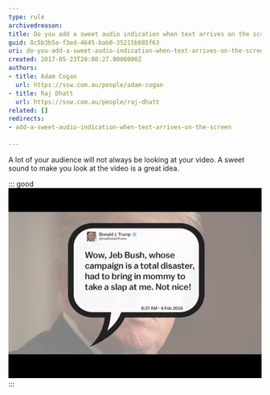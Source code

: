 ```yaml
---
type: rule
archivedreason: 
title: Do you add a sweet audio indication when text arrives on the screen?
guid: 8c5b3b5a-f3ed-4645-bab0-35215b885f63
uri: do-you-add-a-sweet-audio-indication-when-text-arrives-on-the-screen
created: 2017-05-23T20:08:27.0000000Z
authors:
- title: Adam Cogan
  url: https://ssw.com.au/people/adam-cogan
- title: Raj Dhatt
  url: https://ssw.com.au/people/raj-dhatt
related: []
redirects:
- add-a-sweet-audio-indication-when-text-arrives-on-the-screen

---
```


A lot of your audience will not always be looking at your video. A sweet sound to make you look at the video is a great idea.

<!--endintro-->

::: good  
![Good example: Text on the screen without audio        E.g. Video on YouTube: Cory Booker: Why Trump should try being nice on Twitter http://youtu.be/8p5n0TbRFEk (at 1:05 you will hear the sound)](video-trump-sound.png)  
:::

